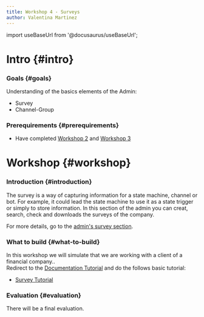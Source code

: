 ```yaml
---
title: Workshop 4 - Surveys
author: Valentina Martinez
---
```

import useBaseUrl from '@docusaurus/useBaseUrl';

# Intro {#intro}

### Goals {#goals}

Understanding of the basics elements of the Admin:
* Survey
* Channel-Group

### Prerequirements {#prerequirements}

* Have completed [Workshop 2](certification_admin_ws2) and [Workshop 3](certification_admin_ws3) 


# Workshop {#workshop}

### Introduction {#introduction}
The survey is a way of capturing information for a state machine, channel or bot. For example, it could lead the state machine to use it as a state trigger or simply to store information.
In this section of the admin you can creat, search, check and downloads the surveys of the company.
<br/>

For more details, go to the [admin's survey section](/docs/documentation/admin/admin_survey).

### What to build {#what-to-build}
In this workshop we will simulate that we are working with a client of a financial company.. <br/>
Redirect to the [Documentation Tutorial](/docs/tutorials/tutorial_overview) and do the follows basic tutorial:
* [Survey Tutorial](/docs/tutorials/basic/create_survey)

### Evaluation {#evaluation}
There will be a final evaluation.
